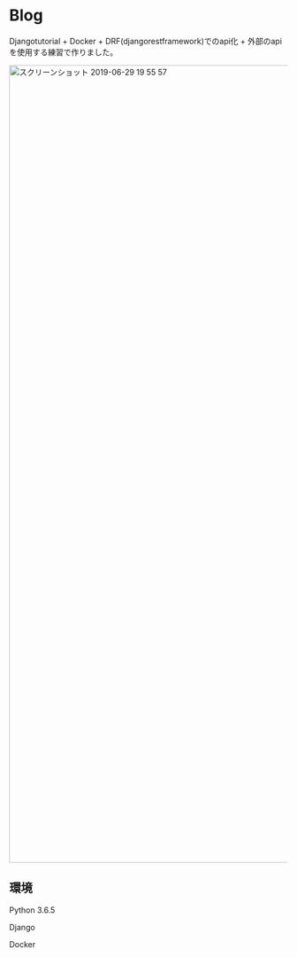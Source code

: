 # Blog

  Djangotutorial + Docker + DRF(djangorestframework)でのapi化 + 外部のapiを使用する練習で作りました。
  
  
  
  <img width="1440" alt="スクリーンショット 2019-06-29 19 55 57" src="https://user-images.githubusercontent.com/41746840/60383190-d9c10680-9aa8-11e9-8755-3ea053232596.png">
  
  
## 環境

Python 3.6.5

Django 

Docker 



